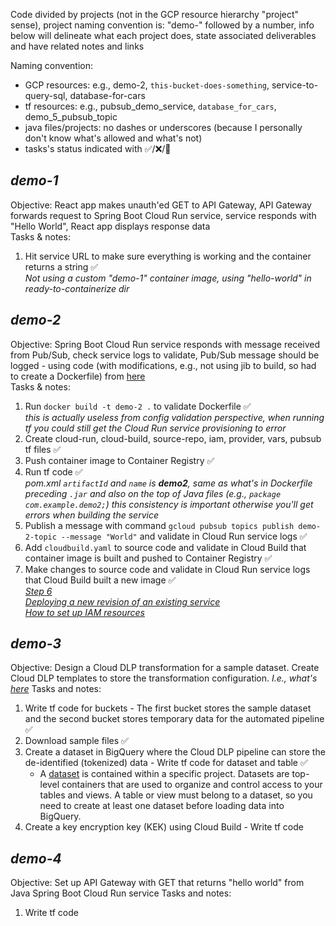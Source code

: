 Code divided by projects (not in the GCP resource hierarchy "project" sense), project naming convention is: "demo-" followed by a number, info below will delineate what each project does, state associated deliverables and have related notes and links

Naming convention:

- GCP resources: e.g., demo-2, `this-bucket-does-something`, service-to-query-sql, database-for-cars
- tf resources: e.g., pubsub_demo_service, `database_for_cars`, demo_5_pubsub_topic
- java files/projects: no dashes or underscores (because I personally don't know what's allowed and what's not)
- tasks's status indicated with ✅/❌/🚧

## _demo-1_

Objective: React app makes unauth'ed GET to API Gateway, API Gateway forwards request to Spring Boot Cloud Run service, service responds with "Hello World", React app displays response data\
Tasks & notes:

1. Hit service URL to make sure everything is working and the container returns a string ✅\
   _Not using a custom "demo-1" container image, using "hello-world" in ready-to-containerize dir_

## _demo-2_

Objective: Spring Boot Cloud Run service responds with message received from Pub/Sub, check service logs to validate, Pub/Sub message should be logged - using code (with modifications, e.g., not using jib to build, so had to create a Dockerfile) from [here](https://github.com/GoogleCloudPlatform/java-docs-samples/tree/master/run/pubsub)\
Tasks & notes:

1. Run `docker build -t demo-2 .` to validate Dockerfile ✅\
   _this is actually useless from config validation perspective, when running tf you could still get the Cloud Run service provisioning to error_
2. Create cloud-run, cloud-build, source-repo, iam, provider, vars, pubsub tf files ✅
3. Push container image to Container Registry ✅
4. Run tf code ✅\
   _pom.xml `artifactId` and `name` is **demo2**, same as what's in Dockerfile preceding `.jar` and also on the top of Java files (e.g., `package com.example.demo2;`) this consistency is important otherwise you'll get errors when building the service_
5. Publish a message with command `gcloud pubsub topics publish demo-2-topic --message "World"` and validate in Cloud Run service logs ✅
6. Add `cloudbuild.yaml` to source code and validate in Cloud Build that container image is built and pushed to Container Registry ✅
7. Make changes to source code and validate in Cloud Run service logs that Cloud Build built a new image ✅\
   _[Step 6](https://dzone.com/articles/cicd-using-google-cloud-build-and-google-cloud-run)_\
   _[Deploying a new revision of an existing service](https://cloud.google.com/run/docs/deploying#revision)_\
   _[How to set up IAM resources](https://stackoverflow.com/a/62783880)_

## _demo-3_

Objective: Design a Cloud DLP transformation for a sample dataset. Create Cloud DLP templates to store the transformation configuration. _I.e., what's [here](https://cloud.google.com/architecture/creating-cloud-dlp-de-identification-transformation-templates-pii-dataset)_
Tasks and notes:

1. Write tf code for buckets - The first bucket stores the sample dataset and the second bucket stores temporary data for the automated pipeline ✅
2. Download sample files ✅
3. Create a dataset in BigQuery where the Cloud DLP pipeline can store the de-identified (tokenized) data - Write tf code for dataset and table ✅
   - A [dataset](https://cloud.google.com/bigquery/docs/datasets-intro#datasets) is contained within a specific project. Datasets are top-level containers that are used to organize and control access to your tables and views. A table or view must belong to a dataset, so you need to create at least one dataset before loading data into BigQuery.
4. Create a key encryption key (KEK) using Cloud Build - Write tf code

## _demo-4_

Objective: Set up API Gateway with GET that returns "hello world" from Java Spring Boot Cloud Run service
Tasks and notes:

1. Write tf code
